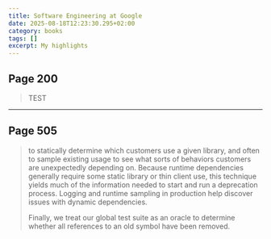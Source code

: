 ```yaml
---
title: Software Engineering at Google
date: 2025-08-18T12:23:30.295+02:00
category: books
tags: []
excerpt: My highlights
---
```


## Page 200

> TEST


----
## Page 505

> to statically determine which customers use a given library, and often to sample existing usage to see what sorts of behaviors customers are unexpectedly depending on. Because runtime dependencies generally require some static library or thin client use, this technique yields much of the information needed to start and run a deprecation process. Logging and runtime sampling in production help discover issues with dynamic dependencies.
>
>Finally, we treat our global test suite as an oracle to determine whether all references to an old symbol have been removed.

